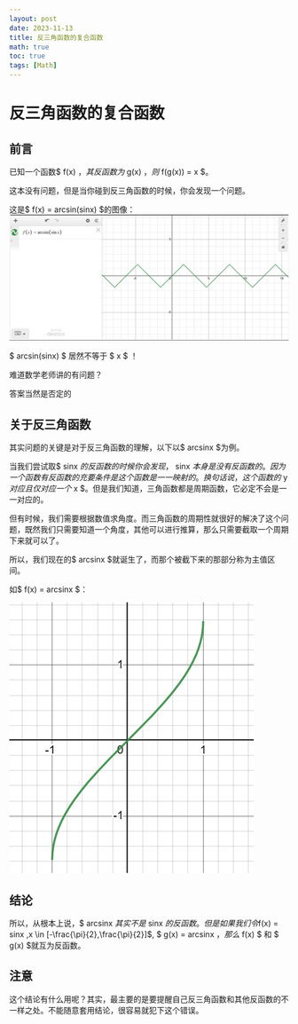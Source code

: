 ```yaml
---
layout: post
date: 2023-11-13
title: 反三角函数的复合函数
math: true
toc: true
tags: [Math]
---
```


# 反三角函数的复合函数

## 前言

已知一个函数$ f(x) $，其反函数为$ g(x) $，则$ f(g(x)) = x $。

这本没有问题，但是当你碰到反三角函数的时候，你会发现一个问题。

这是$ f(x) = arcsin(sinx) $的图像：
![arcsin(sinx)的图像](/assets/image/arcsin(sinx)图像.png)

$ arcsin(sinx) $ 居然不等于 $ x $ ！

难道数学老师讲的有问题？

答案当然是否定的

## 关于反三角函数

其实问题的关键是对于反三角函数的理解，以下以$ arcsinx $为例。

当我们尝试取$ sinx $的反函数的时候你会发现，$ sinx $本身是没有反函数的。因为一个函数有反函数的充要条件是这个函数是一一映射的。换句话说，这个函数的$ y $对应且仅对应一个$ x $。但是我们知道，三角函数都是周期函数，它必定不会是一一对应的。

但有时候，我们需要根据数值求角度。而三角函数的周期性就很好的解决了这个问题，既然我们只需要知道一个角度，其他可以进行推算，那么只需要截取一个周期下来就可以了。

所以，我们现在的$ arcsinx $就诞生了，而那个被截下来的那部分称为主值区间。

如$ f(x) = arcsinx $：

![arcsinx的图像](/assets/image/arcsinx的图像.png)


## 结论

所以，从根本上说，$ arcsinx $其实不是$ sinx $的反函数。但是如果我们令$f(x) = sinx ,x \in [-\frac{\pi}{2},\frac{\pi}{2}]$, $ g(x) = arcsinx $，那么$ f(x) $ 和 $ g(x) $就互为反函数。

## 注意

这个结论有什么用呢？其实，最主要的是要提醒自己反三角函数和其他反函数的不一样之处。不能随意套用结论，很容易就犯下这个错误。

